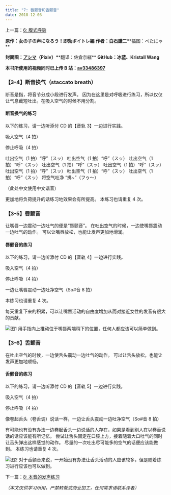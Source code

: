 ```yaml
---
title: "7: 唇颤音和舌颤音"
date: 2018-12-03
---
```


上一篇：[6: 腹式呼吸](06.md)

**原作：女の子の声になろう！即効ボイトレ編**
**作者：白石謙二\***\*插图：べたにゃ\*\*

**封面图：[アシマ](https://www.pixiv.net/users/2642047)（Pixiv）\***\*翻译：佐倉奈緒\*\*
**GitHub：冰蓝、Kristall Wang**

**本书所使用的视频同时已上传 B 站：[av33486397](https://www.bilibili.com/video/av33486397)**

### 【3-4】断音换气（staccato breath）

断音是指，将音节分成小段进行发声。
因为在这里是对呼吸进行练习，所以仅仅让气息截短吐出。在吸入空气的时候不用分割。

#### 断音换气的练习

以下的练习，请一边听添付 CD 的【音轨 3】一边进行实践。

吸入空气（4 拍）

停止呼吸（4 拍）

吐出空气（1 拍）“呼”（スッ）
吐出空气（1 拍）“呼”（スッ）
吐出空气（1 拍）“呼”（スッ）
吐出空气（1 拍）“呼”（スッ）
吐出空气（1 拍）“呼”（スッ）
吐出空气（1 拍）“呼”（スッ）
吐出空气（1 拍）“呼”（スッ）
吐出空气（1 拍）“呼”（スッ）
将空气吐净 “拂~”（フゥ～）

（此处中文使用中文谐音）

更加地将负荷提升的话练习地效果会有所提高。
本练习也请重复 4 次。

### 【3-5】唇颤音

让嘴唇一边震动一边吐气的便是“唇颤音”。
在吐出空气的时候，一边使嘴唇震动一边吐气的动作。
可以让嘴唇放松，也能让发声更加地滑润。

#### 唇颤音的练习

以下的练习，请一边听添付 CD 的【音轨 4】一边进行实践。

吸入空气（4 拍）

停止呼吸（4 拍）

一边让嘴唇震动一边吐净空气（So#音 8 拍）

本练习也请重复 4 次。

每天重复下来的积累，可以让嘴唇活动的自由度增加从而对接近女性的发音有很大的贡献。

![图1](/img/7/1.png)
用手指向上推动位于嘴唇两端稍下的位置，任何人都应该可以简单做到。

### 【3-6】舌颤音

在吐出空气的时候，一边使舌头震动一边吐气的动作。
可以让舌头放松，也能让发声更加地顺畅。

#### 舌颤音的练习

以下的练习，请一边听添付 CD 的【音轨 5】一边进行实践。

吸入空气（4 拍）

停止呼吸（4 拍）

像卷起舌头（卷舌调）说话一样，一边让舌头震动一边吐净空气（So#音 8 拍）

有可能也有没有办法一边卷起舌头一边说话的人存在，如果是看到别人在以卷舌说话的话应该能有所记忆。
尝试让舌头固定在口腔上方，接着随着大口吐气的同时让舌头弹出这样感觉的动作。
尽量的一次吐出尽可能多的空气的话便应该能做到。
本练习也请重复 4 次。

![图2](/img/7/2.png)
对于舌颤音来说，一开始没有办法让舌头活动的人应该较多，但是随着练习进行应该也可以做到。

下一篇：[8: 本音的发声练习](08.md)

_（本文仅供学习所用，严禁转载或商业加工，任何需求请联系译者）_
